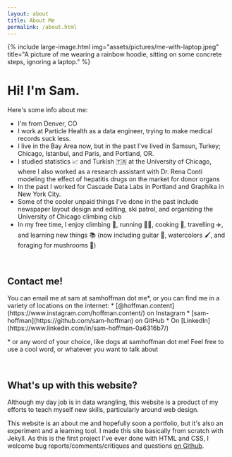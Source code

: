 ```yaml
---
layout: about
title: About Me
permalink: /about.html
---
```

{% include large-image.html
img="assets/pictures/me-with-laptop.jpeg"
title="A picture of me wearing a rainbow hoodie, sitting on some concrete steps, ignoring a laptop." %}

# Hi! I'm Sam.  
  
  
Here's some info about me:
 * I'm from Denver, CO
 * I work at Particle Health as a data engineer, trying to make medical records suck less. 
 * I live in the Bay Area now, but in the past I've lived in Samsun, Turkey; Chicago, Istanbul, and Paris, and Portland, OR.
 * I studied statistics 📈 and Turkish 🇹🇷 at the University of Chicago, where I also worked as a research assistant with Dr. Rena Conti modeling the effect of hepatitis drugs on the market for donor organs
 * In the past I worked for Cascade Data Labs in Portland and Graphika in New York City. 
 * Some of the cooler unpaid things I've done in the past include newspaper layout design and editing, ski patrol, and organizing the University of Chicago climbing club
 * In my free time, I enjoy climbing 🧗, running 🏃‍♀️, cooking 🍪, travelling ✈️, and learning new things 📚 (now including guitar 🎸, watercolors 🖌️, and foraging for mushrooms 🍄)

 <br>

<h2 id="contact">Contact me!</h2>
You can email me at sam at samhoffman dot me*, or you can find me in a variety of locations on the internet:
 * [@hoffman.content](https://www.instagram.com/hoffman.content/) on Instagram
 * [sam-hoffman](https://github.com/sam-hoffman) on GitHub
 * On [LinkedIn](https://www.linkedin.com/in/sam-hoffman-0a6316b7/)  

\* or any word of your choice, like dogs at samhoffman dot me! Feel free to use a cool word, or whatever you want to talk about

 <br>
  
<h2 id="website">What's up with this website?</h2>
Although my day job is in data wrangling, this website is a product of my efforts to teach myself new skills, particularly around web design. 
  
This website is an about me and hopefully soon a portfolio, but it's also an experiment and a learning tool. 
I made this site basically from scratch with Jekyll.
As this is the first project I've ever done with HTML and CSS, I welcome bug reports/comments/critiques and questions [on Github](https://github.com/sam-hoffman/website).